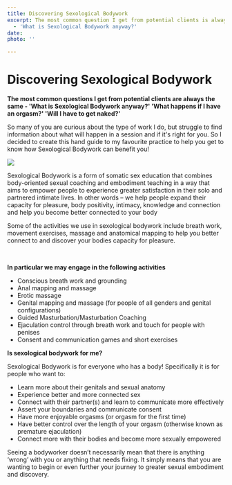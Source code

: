 ```yaml
---
title: Discovering Sexological Bodywork
excerpt: The most common question I get from potential clients is always the same
  - 'What is Sexological Bodywork anyway?'
date: 
photo: ''

---
```

# Discovering Sexological Bodywork

**The most common questions I get from potential clients are always the same - 'What is Sexological Bodywork anyway?' 'What happens if I have an orgasm?' 'Will I have to get naked?'**

So many of you are curious about the type of work I do, but struggle to find information about what will happen in a session and if it's right for you. So I decided to create this hand guide to my favourite practice to help you get to know how Sexological Bodywork can benefit you!

![](https://static.wixstatic.com/media/ebc04d_7e4e467ab97c43fbafe3b8a2456ef105\~mv2.jpg/v1/fill/w_1000,h_667,al_c,q_90/ebc04d_7e4e467ab97c43fbafe3b8a2456ef105\~mv2.webp)

Sexological Bodywork is a form of somatic sex education that combines body-oriented sexual coaching and embodiment teaching in a way that aims to empower people to experience greater satisfaction in their solo and partnered intimate lives. In other words – we help people expand their capacity for pleasure, body positivity, intimacy, knowledge and connection and help you become better connected to your body

Some of the activities we use in sexological bodywork include breath work, movement exercises, massage and anatomical mapping to help you better connect to and discover your bodies capacity for pleasure.

​

**In particular we may engage in the following activities**

* Conscious breath work and grounding
* Anal mapping and massage
* Erotic massage
* Genital mapping and massage (for people of all genders and genital configurations)
* Guided Masturbation/Masturbation Coaching
* Ejaculation control through breath work and touch for people with penises
* Consent and communication games and short exercises

**Is sexological bodywork for me?**

Sexological Bodywork is for everyone who has a body! Specifically it is for people who want to:

* Learn more about their genitals and sexual anatomy
* Experience better and more connected sex
* Connect with their partner(s) and learn to communicate more effectively
* Assert your boundaries and communicate consent
* Have more enjoyable orgasms (or orgasm for the first time)
* Have better control over the length of your orgasm (otherwise known as premature ejaculation)
* Connect more with their bodies and become more sexually empowered

Seeing a bodyworker doesn’t necessarily mean that there is anything ‘wrong’ with you or anything that needs fixing. It simply means that you are wanting to begin or even further your journey to greater sexual embodiment and discovery.